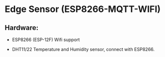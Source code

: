 # Edge Sensor (ESP8266-MQTT-WIFI)

## Hardware:
- ESP8266 (ESP-12F) Wifi support

- DHT11/22 Temperature and Humidity sensor, connect with ESP8266.
